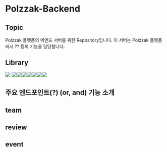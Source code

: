 # Polzzak-Backend

## Topic 
Polzzak 플랫폼의 벡엔드 서버를 위한 Repository입니다. 이 서버는 Polzzak 플랫폼에서 ?? 등의 기능을 담당합니다.

## Library
<img src="https://img.shields.io/badge/Flask-2.3.2-blue"/> <img src="https://img.shields.io/badge/flask--restx-1.3.0-blue"/><img src="https://img.shields.io/badge/Flask--Migrate-4.0.7-blue"/><img src="https://img.shields.io/badge/flask__cors-5.0.0-blue"/><img src="https://img.shields.io/badge/Flask--SQLAlchemy-3.1.1-white"/><img src="https://img.shields.io/badge/SQLAlchemy-2.0.31-white"/><img src="https://img.shields.io/badge/requests-2.32.3-yellow"/><img src="https://img.shields.io/badge/Werkzeug-3.0.1-yellow"/>

## 주요 엔드포인트(?) (or, and) 기능 소개
## team

## review

## event

